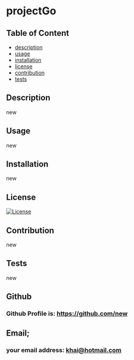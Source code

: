 # projectGo

## Table of Content

- [description](#description)
- [usage](#usage)
- [installation](#installation)
- [license](#license)
- [contribution](#contribution)
- [tests](#test)

## Description

<a name="description"></a>new

## Usage

<a name="usage"></a> new

## Installation

<a name="installation"></a>new

## License

<a name="license"></a>[![License](https://img.shields.io/badge/License-Apache_2.0-blue.svg)](https://opensource.org/licenses/Apache-2.0)

## Contribution

<a name="contribution"></a>new

## Tests

<a name="tests"></a>new

## Github

### Github Profile is: https://github.com/new

## Email;

### your email address: khai@hotmail.com
